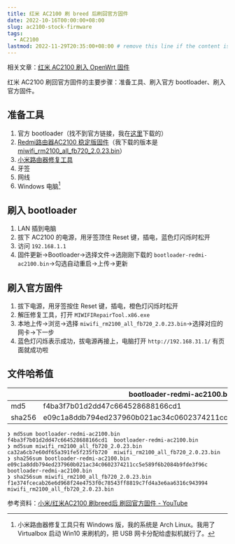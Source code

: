 ```yaml
---
title: 红米 AC2100 刷 breed 后刷回官方固件
date: 2022-10-16T00:00:00+08:00
slug: ac2100-stock-firmware
tags:
  - AC2100
lastmod: 2022-11-29T20:35:00+08:00 # remove this line if the content is actually changed
---
```


相关文章：[红米 AC2100 刷入 OpenWrt 固件](/zh-cn/post/2021/06/19/ac2100-openwrt/)


红米 AC2100 刷回官方固件的主要步骤：准备工具、刷入官方 bootloader、刷入官方固件。

## 准备工具

1. 官方 bootloader（找不到官方链接，我在[这里](https://wifi.gitbook.io/ac2100)下载的）
1. [Redmi路由器AC2100 稳定版固件](http://miwifi.com/miwifi_download.html)（我下载的版本是 [miwifi_rm2100_all_fb720_2.0.23.bin](https://cdn.cnbj1.fds.api.mi-img.com/xiaoqiang/rom/rm2100/miwifi_rm2100_all_fb720_2.0.23.bin)）
1. [小米路由器修复工具](http://miwifi.com/miwifi_download.html)
1. 牙签
1. 网线
1. Windows 电脑[^nao]

[^nao]: 小米路由器修复工具只有 Windows 版，我的系统是 Arch Linux。我用了 Virtualbox 启动 Win10 来刷机的，把 USB 网卡分配给虚拟机就行了。

## 刷入 bootloader

1. LAN 插到电脑
1. 拔下 AC2100 的电源，用牙签顶住 Reset 键，插电，蓝色灯闪烁时松开
1. 访问 `192.168.1.1`
1. 固件更新->Bootloader->选择文件->选刚刚下载的 `bootloader-redmi-ac2100.bin`->勾选自动重启->上传->更新

## 刷入官方固件

1. 拔下电源，用牙签按住 Reset 键，插电，橙色灯闪烁时松开
1. 解压修复工具，打开 `MIWIFIRepairTool.x86.exe`
1. 本地上传->浏览->选择 `miwifi_rm2100_all_fb720_2.0.23.bin`->选择对应的网卡->下一步
1. 蓝色灯闪烁表示成功，拔电源再接上，电脑打开 `http://192.168.31.1/` 有页面就成功啦

## 文件哈希值

|        | bootloader-redmi-ac2100.bin                                      | miwifi_rm2100_all_fb720_2.0.23.bin                               |
|--------|------------------------------------------------------------------|------------------------------------------------------------------|
| md5    | f4ba3f7b01d2dd47c664528688166cd1                                 | ca32a6cb7e60df65a391fe5f235fb720                                 |
| sha256 | e09c1a8ddb794ed237960b021ac34c0602374211cc5e589f6b2084b9fde3f96c | f1e374fcecab26e6d968f24e4753f0c78543ff8819c7fd4a3e6aa6316c943994 |

```
❯ md5sum bootloader-redmi-ac2100.bin
f4ba3f7b01d2dd47c664528688166cd1  bootloader-redmi-ac2100.bin
❯ md5sum miwifi_rm2100_all_fb720_2.0.23.bin
ca32a6cb7e60df65a391fe5f235fb720  miwifi_rm2100_all_fb720_2.0.23.bin
❯ sha256sum bootloader-redmi-ac2100.bin
e09c1a8ddb794ed237960b021ac34c0602374211cc5e589f6b2084b9fde3f96c  bootloader-redmi-ac2100.bin
❯ sha256sum miwifi_rm2100_all_fb720_2.0.23.bin
f1e374fcecab26e6d968f24e4753f0c78543ff8819c7fd4a3e6aa6316c943994  miwifi_rm2100_all_fb720_2.0.23.bin
```

参考资料：[小米/红米AC2100 刷breed后 刷回官方固件 - YouTube](https://youtu.be/r1llyBTgq74)
